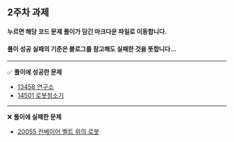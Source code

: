 ## 2주차 과제
#### 누르면 해당 코드 문제 풀이가 담긴 **마크다운 파일로 이동**합니다.   
#### 풀이 성공 실패의 **기준**은 **블로그를 참고해도 실패한 것**을 뜻합니다...

---
✅ **풀이에 성공한 문제**
- [13458 연구소](https://github.com/ssook1222/coding-test/blob/master/ssook1222/secondWeek/md/14502.md)
- [14501 로봇청소기](https://github.com/ssook1222/coding-test/blob/master/ssook1222/secondWeek/md/14503.md)

---
❌ **풀이에 실패한 문제**
- [20055 컨베이어 벨트 위의 로봇](https://github.com/ssook1222/coding-test/blob/master/ssook1222/md/secondWeek/20055.md)

